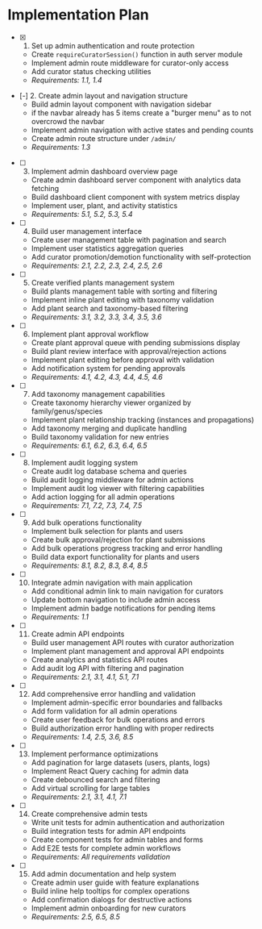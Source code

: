 # Implementation Plan

- [x] 1. Set up admin authentication and route protection
  - Create `requireCuratorSession()` function in auth server module
  - Implement admin route middleware for curator-only access
  - Add curator status checking utilities
  - _Requirements: 1.1, 1.4_

- [-] 2. Create admin layout and navigation structure
  - Build admin layout component with navigation sidebar
  - if the navbar already has 5 items create a "burger menu" as to not overcrowd the navbar
  - Implement admin navigation with active states and pending counts
  - Create admin route structure under `/admin/`
  - _Requirements: 1.3_

- [ ] 3. Implement admin dashboard overview page
  - Create admin dashboard server component with analytics data fetching
  - Build dashboard client component with system metrics display
  - Implement user, plant, and activity statistics
  - _Requirements: 5.1, 5.2, 5.3, 5.4_

- [ ] 4. Build user management interface
  - Create user management table with pagination and search
  - Implement user statistics aggregation queries
  - Add curator promotion/demotion functionality with self-protection
  - _Requirements: 2.1, 2.2, 2.3, 2.4, 2.5, 2.6_

- [ ] 5. Create verified plants management system
  - Build plants management table with sorting and filtering
  - Implement inline plant editing with taxonomy validation
  - Add plant search and taxonomy-based filtering
  - _Requirements: 3.1, 3.2, 3.3, 3.4, 3.5, 3.6_

- [ ] 6. Implement plant approval workflow
  - Create plant approval queue with pending submissions display
  - Build plant review interface with approval/rejection actions
  - Implement plant editing before approval with validation
  - Add notification system for pending approvals
  - _Requirements: 4.1, 4.2, 4.3, 4.4, 4.5, 4.6_

- [ ] 7. Add taxonomy management capabilities
  - Create taxonomy hierarchy viewer organized by family/genus/species
  - Implement plant relationship tracking (instances and propagations)
  - Add taxonomy merging and duplicate handling
  - Build taxonomy validation for new entries
  - _Requirements: 6.1, 6.2, 6.3, 6.4, 6.5_

- [ ] 8. Implement audit logging system
  - Create audit log database schema and queries
  - Build audit logging middleware for admin actions
  - Implement audit log viewer with filtering capabilities
  - Add action logging for all admin operations
  - _Requirements: 7.1, 7.2, 7.3, 7.4, 7.5_

- [ ] 9. Add bulk operations functionality
  - Implement bulk selection for plants and users
  - Create bulk approval/rejection for plant submissions
  - Add bulk operations progress tracking and error handling
  - Build data export functionality for plants and users
  - _Requirements: 8.1, 8.2, 8.3, 8.4, 8.5_

- [ ] 10. Integrate admin navigation with main application
  - Add conditional admin link to main navigation for curators
  - Update bottom navigation to include admin access
  - Implement admin badge notifications for pending items
  - _Requirements: 1.1_

- [ ] 11. Create admin API endpoints
  - Build user management API routes with curator authorization
  - Implement plant management and approval API endpoints
  - Create analytics and statistics API routes
  - Add audit log API with filtering and pagination
  - _Requirements: 2.1, 3.1, 4.1, 5.1, 7.1_

- [ ] 12. Add comprehensive error handling and validation
  - Implement admin-specific error boundaries and fallbacks
  - Add form validation for all admin operations
  - Create user feedback for bulk operations and errors
  - Build authorization error handling with proper redirects
  - _Requirements: 1.4, 2.5, 3.6, 8.5_

- [ ] 13. Implement performance optimizations
  - Add pagination for large datasets (users, plants, logs)
  - Implement React Query caching for admin data
  - Create debounced search and filtering
  - Add virtual scrolling for large tables
  - _Requirements: 2.1, 3.1, 4.1, 7.1_

- [ ] 14. Create comprehensive admin tests
  - Write unit tests for admin authentication and authorization
  - Build integration tests for admin API endpoints
  - Create component tests for admin tables and forms
  - Add E2E tests for complete admin workflows
  - _Requirements: All requirements validation_

- [ ] 15. Add admin documentation and help system
  - Create admin user guide with feature explanations
  - Build inline help tooltips for complex operations
  - Add confirmation dialogs for destructive actions
  - Implement admin onboarding for new curators
  - _Requirements: 2.5, 6.5, 8.5_